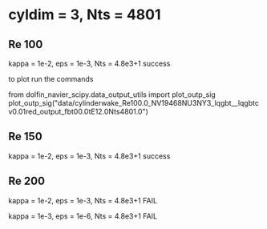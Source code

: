 cyldim = 3, Nts = 4801
======================

Re 100
------
kappa = 1e-2, eps = 1e-3, Nts = 4.8e3+1
success

 to plot run the commands 

from dolfin_navier_scipy.data_output_utils import plot_outp_sig
plot_outp_sig("data/cylinderwake_Re100.0_NV19468NU3NY3_lqgbt__lqgbtcv0.01red_output_fbt00.0tE12.0Nts4801.0")

Re 150
------
kappa = 1e-2, eps = 1e-3, Nts = 4.8e3+1
success

Re 200
------
kappa = 1e-2, eps = 1e-3, Nts = 4.8e3+1
FAIL

kappa = 1e-3, eps = 1e-6, Nts = 4.8e3+1
FAIL

